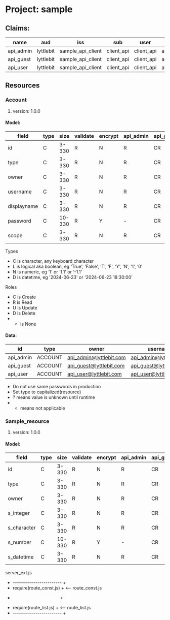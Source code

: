 # Project: sample

## Claims:

| name      | aud       | iss                | sub        | user       | scope     | key |
|-----------|-----------|--------------------|------------|------------|-----------|-----|
| api_admin | lyttlebit | sample_api_client  | client_api | client_api | api_admin | ?   |
| api_guest | lyttlebit | sample_api_client  | client_api | client_api | api_guest | 0   |
| api_user  | lyttlebit | sample_api_client  | client_api | client_api | api_user  | ?   |

## Resources
### Account
1. version: 1.0.0

#### Model:

| field       | type | size   | validate | encrypt | api_admin | api_guest | api_user |
|-------------|------|--------|----------|---------|-----------|-----------|----------|
| id          | C    | 3-330  | R        | N       | R         | CR        | RUD      |
| type        | C    | 3-330  | R        | N       | R         | CR        | RUD      |
| owner       | C    | 3-330  | R        | N       | R         | CR        | RUD      |
| username    | C    | 3-330  | R        | N       | R         | CR        | RUD      |
| displayname | C    | 3-330  | R        | N       | R         | CR        | RUD      |
| password    | C    | 10-330 | R        | Y       | -         | CR        | UD       |
| scope       | C    | 3-330  | R        | N       | R         | CR        | RUD      |

Types
* C is character, any keyboard character
* L is logical aka boolean, eg ‘True', ‘False', ’T', ‘F', ‘Y', ’N', ‘1', ‘0' 
* N is numeric, eg ‘1' or ‘1.1' or ‘-1.1' 
* D is datetime, eg '2024-06-23' or '2024-06-23 18:30:00'

Roles
* C is Create
* R is Read
* U is Update
* D is Delete
* - is None

#### Data:

| id        | type    | owner                    | username                | displayname | password | scope     |
|-----------|---------|--------------------------|-------------------------|-------------|----------|-----------|
| api_admin | ACCOUNT | api_admin@lyttlebit.com  | api_admin@lyttlebit.com | Admin       | a1A!aaa  | api_admin |
| api_guest | ACCOUNT | api_guest@lyttlebit.com  | api_guest@lyttlebit.com | Guest       | a1A!aaa  | api_guest |
| api_user  | ACCOUNT | api_user@lyttlebit.com   | api_user@lyttlebit.com  | User        | a1A!aaa  | api_user  |

* Do not use same passwords in production
* Set type to capitalized(resource)
* ? means value is unknown until runtime
* - means not applicable


### Sample_resource
1. version: 1.0.0

#### Model:

| field       | type | size   | validate | encrypt | api_admin | api_guest | api_user |
|-------------|------|--------|----------|---------|-----------|-----------|----------|
| id          | C    | 3-330  | R        | N       | R         | CR        | RUD      |
| type        | C    | 3-330  | R        | N       | R         | CR        | RUD      |
| owner       | C    | 3-330  | R        | N       | R         | CR        | RUD      |
| s_integer   | C    | 3-330  | R        | N       | R         | CR        | RUD      |
| s_character | C    | 3-330  | R        | N       | R         | CR        | RUD      |
| s_number    | C    | 10-330 | R        | Y       | -         | CR        | UD       |
| s_datetime  | C    | 3-330  | R        | N       | R         | CR        | RUD      |

server_ext.js
+ ------------------------ +
+ require(route_const.js)  + <-- route_const.js
+                          +
+ require(route_list.js)   + <-- route_list.js
+ ------------------------ +